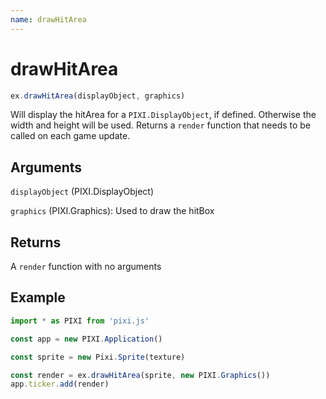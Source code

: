 ```yaml
---
name: drawHitArea
---
```


# drawHitArea

```js
ex.drawHitArea(displayObject, graphics)
```

Will display the hitArea for a `PIXI.DisplayObject`, if defined. Otherwise the width and height will be used. Returns a `render` function that needs to be called on each game update.

## Arguments

`displayObject` (PIXI.DisplayObject)

`graphics` (PIXI.Graphics): Used to draw the hitBox

## Returns

A `render` function with no arguments

## Example

```js
import * as PIXI from 'pixi.js'

const app = new PIXI.Application()

const sprite = new Pixi.Sprite(texture)

const render = ex.drawHitArea(sprite, new PIXI.Graphics())
app.ticker.add(render)
```
